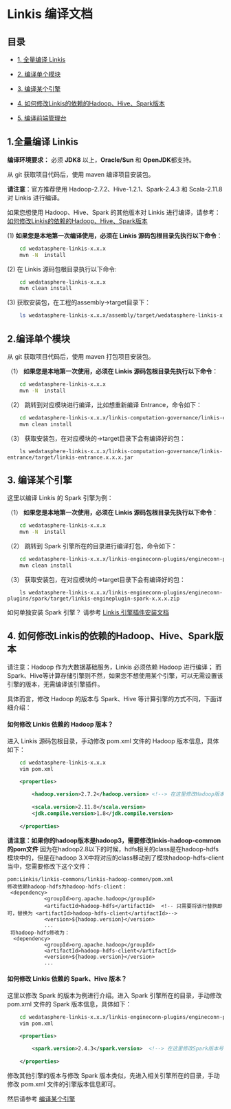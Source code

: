 # Linkis 编译文档

## 目录

- [1. 全量编译 Linkis](#1全量编译-linkis)

- [2. 编译单个模块](#2编译单个模块)

- [3. 编译某个引擎](#3-编译某个引擎)

- [4. 如何修改Linkis的依赖的Hadoop、Hive、Spark版本](#4-如何修改linkis的依赖的hadoophivespark版本)

- [5. 编译前端管理台](https://github.com/WeBankFinTech/Linkis-Doc/blob/master/zh_CN/Development_Documents/Web/Build.md)

## 1.全量编译 Linkis

   __编译环境要求：__  必须 **JDK8** 以上，**Oracle/Sun** 和 **OpenJDK**都支持。

   从 git 获取项目代码后，使用 maven 编译项目安装包。  
   
   **请注意**：官方推荐使用 Hadoop-2.7.2、Hive-1.2.1、Spark-2.4.3 和 Scala-2.11.8 对 Linkis 进行编译。

   如果您想使用 Hadoop、Hive、Spark 的其他版本对 Linkis 进行编译，请参考：[如何修改Linkis的依赖的Hadoop、Hive、Spark版本](#4-如何修改linkis的依赖的hadoophivespark版本)

   (1) **如果您是本地第一次编译使用，必须在 Linkis 源码包根目录先执行以下命令**：
   
```bash
    cd wedatasphere-linkis-x.x.x
    mvn -N  install
```

   (2) 在 Linkis 源码包根目录执行以下命令:
    
```bash
    cd wedatasphere-linkis-x.x.x
    mvn clean install
```  

   (3) 获取安装包，在工程的assembly->target目录下：

```bash
    ls wedatasphere-linkis-x.x.x/assembly/target/wedatasphere-linkis-x.x.x-dist.tar.gz
```

## 2.编译单个模块
   
   从 git 获取项目代码后，使用 maven 打包项目安装包。

（1） **如果您是本地第一次使用，必须在 Linkis 源码包根目录先执行以下命令**：
   
```bash
    cd wedatasphere-linkis-x.x.x
    mvn -N  install
```
         
（2） 跳转到对应模块进行编译，比如想重新编译 Entrance，命令如下：
   
```bash   
    cd wedatasphere-linkis-x.x.x/linkis-computation-governance/linkis-entrance
    mvn clean install
```
         
（3） 获取安装包，在对应模块的->target目录下会有编译好的包：
   
```
    ls wedatasphere-linkis-x.x.x/linkis-computation-governance/linkis-entrance/target/linkis-entrance.x.x.x.jar
```

## 3. 编译某个引擎

这里以编译 Linkis 的 Spark 引擎为例：

（1） **如果您是本地第一次使用，必须在 Linkis 源码包根目录先执行以下命令**：
   
```bash
    cd wedatasphere-linkis-x.x.x
    mvn -N  install
```
         
（2） 跳转到 Spark 引擎所在的目录进行编译打包，命令如下：
   
```bash   
    cd wedatasphere-linkis-x.x.x/linkis-engineconn-plugins/engineconn-plugins/spark
    mvn clean install
```
         
（3） 获取安装包，在对应模块的->target目录下会有编译好的包：
   
```
    ls wedatasphere-linkis-x.x.x/linkis-engineconn-plugins/engineconn-plugins/spark/target/linkis-engineplugin-spark-x.x.x.zip
```

如何单独安装 Spark 引擎？ 请参考 [Linkis 引擎插件安装文档](../Deployment_Documents/EngineConnPlugin引擎插件安装文档.md)

## 4. 如何修改Linkis的依赖的Hadoop、Hive、Spark版本

请注意：Hadoop 作为大数据基础服务，Linkis 必须依赖 Hadoop 进行编译；
而 Spark、Hive等计算存储引擎则不然，如果您不想使用某个引擎，可以无需设置该引擎的版本，无需编译该引擎插件。

具体而言，修改 Hadoop 的版本与 Spark、Hive 等计算引擎的方式不同，下面详细介绍：

#### 如何修改 Linkis 依赖的 Hadoop 版本？

进入 Linkis 源码包根目录，手动修改 pom.xml 文件的 Hadoop 版本信息，具体如下：

```bash
    cd wedatasphere-linkis-x.x.x
    vim pom.xml
```

```xml
    <properties>
      
        <hadoop.version>2.7.2</hadoop.version> <!--> 在这里修改Hadoop版本号 <-->
              
        <scala.version>2.11.8</scala.version>
        <jdk.compile.version>1.8</jdk.compile.version>
              
    </properties>
```

**请注意：如果你的hadoop版本是hadoop3，需要修改linkis-hadoop-common的pom文件**
因为在hadoop2.8以下的时候，hdfs相关的class是在hadoop-hdfs模块中的，但是在hadoop 3.X中将对应的class移动到了模块hadoop-hdfs-client当中，您需要修改下这个文件：

```
pom:Linkis/linkis-commons/linkis-hadoop-common/pom.xml
修改依赖hadoop-hdfs为hadoop-hdfs-client：
 <dependency>
            <groupId>org.apache.hadoop</groupId>
            <artifactId>hadoop-hdfs</artifactId>  <!-- 只需要将该行替换即可，替换为 <artifactId>hadoop-hdfs-client</artifactId>-->
            <version>${hadoop.version}</version>
            ...
 将hadoop-hdfs修改为：
  <dependency>
            <groupId>org.apache.hadoop</groupId>
            <artifactId>hadoop-hdfs-client</artifactId>
            <version>${hadoop.version}</version>
            ...
```

#### 如何修改 Linkis 依赖的 Spark、Hive 版本？

这里以修改 Spark 的版本为例进行介绍。进入 Spark 引擎所在的目录，手动修改 pom.xml 文件的 Spark 版本信息，具体如下：

```bash
    cd wedatasphere-linkis-x.x.x/linkis-engineconn-plugins/engineconn-plugins/spark
    vim pom.xml
```

```xml
    <properties>
      
        <spark.version>2.4.3</spark.version>  <!--> 在这里修改Spark版本号 <-->
              
    </properties>
```

修改其他引擎的版本与修改 Spark 版本类似，先进入相关引擎所在的目录，手动修改 pom.xml 文件的引擎版本信息即可。

然后请参考 [编译某个引擎](#3-编译某个引擎)
